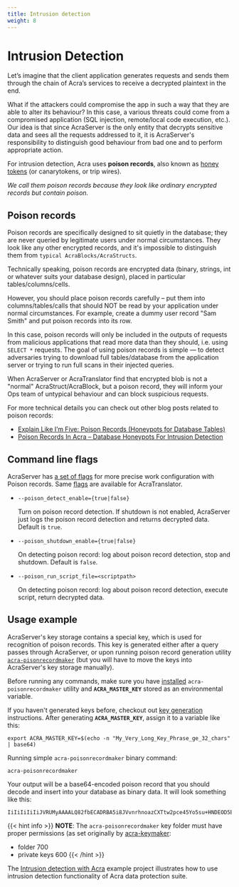 ```yaml
---
title: Intrusion detection
weight: 8
---
```


# Intrusion Detection

Let’s imagine that the client application generates requests and sends them through the chain of Acra’s services to receive a decrypted plaintext in the end.

What if the attackers could compromise the app in such a way that they are able to alter its behaviour? In this case, a various threats could come from a compromised application (SQL injection, remote/local code execution, etc.).
Our idea is that since AcraServer is the only entity that decrypts sensitive data and sees all the requests addressed to it, it is AcraServer's responsibility to distinguish good behaviour from bad one and to perform appropriate action.

For intrusion detection, Acra uses **poison records**, also known as [honey tokens](https://en.wikipedia.org/wiki/Honeytoken) (or canarytokens, or trip wires).

_We call them poison records because they look like ordinary encrypted records but contain poison._

## Poison records

Poison records are specifically designed to sit quietly in the database; they are never queried by legitimate users under normal circumstances. They look like any other encrypted records, and it's impossible to distinguish them from `typical AcraBlocks/AcraStructs`.

Technically speaking, poison records are encrypted data (binary, strings, int or whatever suits your database design), placed in particular tables/columns/cells.

However, you should place poison records carefully – put them into columns/tables/calls that should NOT be read by your application under normal circumstances. For example, create a dummy user record "Sam Smith" and put poison records into its row.

In this case, poison records will only be included in the outputs of requests from malicious applications that read more data than they should, i.e. using `SELECT *` requests. The goal of using poison records is simple — to detect adversaries trying to download full tables/database from the application server or trying to run full scans in their injected queries. 

When AcraServer or AcraTranslator find that encrypted blob is not a "normal" AcraStruct/AcraBlock, but a poison record, they will inform your Ops team of untypical behaviour and can block suspicious requests.

For more technical details you can check out other blog posts related to poison records:

- [Explain Like I’m Five: Poison Records (Honeypots for Database Tables)](https://hackernoon.com/poison-records-acra-eli5-d78250ef94f)
- [Poison Records In Acra – Database Honeypots For Intrusion Detection](https://www.cossacklabs.com/blog/acra-poison-records.html)


## Command line flags

AcraServer has [a set of flags](/acra/configuring-maintaining/controls-configuration-on-acraserver/) for more precise work configuration with Poison records. Same [flags](/acra/configuring-maintaining/controls-configuration-on-acratranslator/) are available for AcraTranslator.


* `--poison_detect_enable={true|false}`

  Turn on poison record detection. If shutdown is not enabled, AcraServer just logs the poison record detection and returns decrypted data.
  Default is `true`.  


* `--poison_shutdown_enable={true|false}`

  On detecting poison record: log about poison record detection, stop and shutdown.
  Default is `false`.

* `--poison_run_script_file=<scriptpath>`

  On detecting poison record: log about poison record detection, execute script, return decrypted data.


## Usage example

AcraServer's key storage contains a special key, which is used for recognition of poison records. This key is generated either after a query passes through AcraServer, or upon running poison record generation utility [`acra-pisonrecordmaker`](/acra/configuring-maintaining/general-configuration/acra-poisonrecordmaker) (but you will have to move the keys into AcraServer's key storage manually).

Before running any commands, make sure you have [installed](/acra/getting-started/installing/installing-acra-from-repository/) `acra-poisonrecordmaker` utility and **`ACRA_MASTER_KEY`** stored as an environmental variable.

If you haven't generated keys before, checkout out [key generation](/acra/security-controls/key-management/operations/generation/) instructions. After generating **`ACRA_MASTER_KEY`**, assign it to a variable like this:

```
export ACRA_MASTER_KEY=$(echo -n "My_Very_Long_Key_Phrase_ge_32_chars" | base64)
```

Running simple `acra-poisonrecordmaker` binary command: 

```
acra-poisonrecordmaker
```

Your output will be a base64-encoded poison record that you should decode and insert into your database as binary data. It will look something like this:

```
IiIiIiIiIiJVRUMyAAAALQ82fbECADRBA5i8JVvnrhnoazCXTtw2pce45Yo5su+HNDEOD5EgJwQmVAAAAAABAUAMAAAAEAAAACAAAABebWIj5GhhfAQ0lLAUrahrjcuI9Yjb14QFGaPBamWDVuq/EiAu8peBK17tpzuD+EDhOnyn1A5dUVAvhIlwAAAAAAAAAAABAUAMAAAAEAAAAEQAAACVs0EIAERyZhAD4FKSAaJqyMUTZ1tt97XDSxIwG+A5Njvd5q7aISgVQmhD6Fdgsnp98OkRSqSbK3ykgPwBIlFhCwm/Zcz5DRCDu+LV+1LDBPHwSgPS3o+OnOck5CXz8r0=
```

{{< hint info >}}
**NOTE**: The `acra-poisonrecordmaker` key folder must have proper permissions (as set originally by [acra-keymaker](/acra/configuring-maintaining/general-configuration/acra-keymaker/):

- folder 700
- private keys 600
{{< /hint >}}


The [Intrusion detection with Acra](https://github.com/cossacklabs/acra-engineering-demo/#example-7-intrusion-detection-with-acra) example project illustrates how to use intrusion detection functionality of Acra data protection suite.
